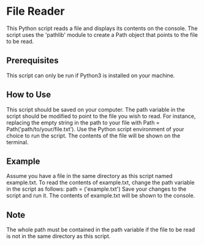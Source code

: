 # **File Reader**
This Python script reads a file and displays its contents on the console. The script uses the 'pathlib' module to create a Path object that points to the file to be read.

## Prerequisites
This script can only be run if Python3 is installed on your machine.

## How to Use
This script should be saved on your computer.
The path variable in the script should be modified to point to the file you wish to read.
For instance, replacing the empty string in the path to your file with Path = Path('path/to/your/file.txt').
Use the Python script environment of your choice to run the script. The contents of the file will be shown on the terminal.

## Example
Assume you have a file in the same directory as this script named example.txt. To read the contents of example.txt, change the path variable in the script as follows:
path = ('example.txt')
Save your changes to the script and run it. The contents of example.txt will be shown to the console.

## Note
The whole path must be contained in the path variable if the file to be read is not in the same directory as this script.
